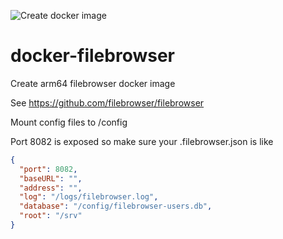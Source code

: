 ![Create docker image](https://github.com/mwinters-stuff/docker-filebrowser/workflows/Create%20docker%20image/badge.svg)
# docker-filebrowser
Create arm64 filebrowser docker image

See https://github.com/filebrowser/filebrowser

Mount config files to /config

Port 8082 is exposed so make sure your .filebrowser.json is like

```json
{
  "port": 8082,
  "baseURL": "",
  "address": "",
  "log": "/logs/filebrowser.log",
  "database": "/config/filebrowser-users.db",
  "root": "/srv"
}
```
